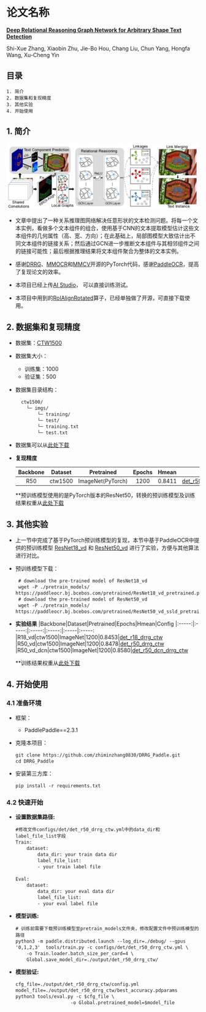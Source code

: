 # 论文名称
[**Deep Relational Reasoning Graph Network for Arbitrary Shape Text Detection**](https://arxiv.org/abs/2003.07493)

Shi-Xue Zhang, Xiaobin Zhu, Jie-Bo Hou, Chang Liu, Chun Yang, Hongfa Wang, Xu-Cheng Yin
## 目录

```
1. 简介
2. 数据集和复现精度
3. 其他实验
4. 开始使用
```


## 1. 简介



![](doc/arch.jpg)

* 文章中提出了一种关系推理图网络解决任意形状的文本检测问题。将每一个文本实例，看做多个文本组件的组合，使用基于CNN的文本提取模型估计这些文本组件的几何属性（高、宽、方向）；在此基础上，局部图模型大致估计出不同文本组件的链接关系；然后通过GCN进一步推断文本组件与其相邻组件之间的链接可能性；最后根据推理结果将文本组件聚合为整体的文本实例。

* 感谢[DRRG](https://github.com/GXYM/DRRG)、[MMOCR](https://github.com/open-mmlab/mmocr/blob/main/configs/textdet/drrg/README.md)和[MMCV](https://github.com/open-mmlab/mmcv)开源的PyTorch代码，感谢[PaddleOCR](https://github.com/PaddlePaddle/PaddleOCR)，提高了复现论文的效率。


* 本项目已经上传[AI Studio](https://aistudio.baidu.com/aistudio/clusterprojectdetail/4584040)， 可以直接训练测试。
* 本项目中用到的[RoIAlignRotated](https://github.com/zhiminzhang0830/RoIAlignRotated_Paddle)算子，已经单独做了开源，可直接下载使用。

## 2. 数据集和复现精度

* 数据集：[CTW1500](https://github.com/Yuliang-Liu/Curve-Text-Detector)

* 数据集大小：
    * 训练集：1000
    * 验证集：500

* 数据集目录结构：
  ```
    ctw1500/
      └─ imgs/         
          └─ training/             
          └─ test/    
          └─ training.txt
          └─ test.txt 
  ```
* 数据集可以从[此处下载](https://aistudio.baidu.com/aistudio/datasetdetail/120898)

* **复现精度**

  |Backbone|Dataset|Pretrained|Epochs|Hmean|Config
  |:-----:|:-----:|:-----:|:-----:|:-----|:-----:
  |R50|ctw1500|ImageNet(PyTorch)|1200|0.8411|[det_r50_drrg_ctw_torch](configs/det/det_r50_drrg_ctw_torch.yml)

  **预训练模型使用的是PyTorch版本的ResNet50，转换的预训练模型及训练结果权重从[此处下载](https://pan.baidu.com/s/1xPnrK0NLSyuWDEVuB8YK1Q?pwd=1ccl)

## 3. 其他实验
 - 上一节中完成了基于PyTorch预训练模型的复现，本节中基于PaddleOCR中提供的预训练模型   [ResNet18_vd](https://github.com/PaddlePaddle/PaddleOCR/blob/release/2.6/doc/doc_en/detection_en.md) 和 [ResNet50_vd](https://github.com/PaddlePaddle/PaddleOCR/blob/release/2.6/doc/doc_en/detection_en.md) 进行了实验，方便与其他算法进行对比。
 - 预训练模型下载：

        # download the pre-trained model of ResNet18_vd
        wget -P ./pretrain_models/ https://paddleocr.bj.bcebos.com/pretrained/ResNet18_vd_pretrained.pdparams
        # download the pre-trained model of ResNet50_vd
        wget -P ./pretrain_models/ https://paddleocr.bj.bcebos.com/pretrained/ResNet50_vd_ssld_pretrained.pdparams

- **实验结果**
  |Backbone|Dataset|Pretrained|Epochs|Hmean|Config
  |:-----:|:-----:|:-----:|:-----:|:-----|:-----:
  |R18_vd|ctw1500|ImageNet|1200|0.8453|[det_r18_drrg_ctw](configs/det/det_r18_drrg_ctw.yml)
  |R50_vd|ctw1500|ImageNet|1200|0.8478|[det_r50_drrg_ctw](configs/det/det_r50_drrg_ctw.yml)
  |R50_vd_dcn|ctw1500|ImageNet|1200|0.8580|[det_r50_dcn_drrg_ctw](configs/det/det_r50_dcn_drrg_ctw.yml)

  **训练结果权重从[此处下载](链接：https://pan.baidu.com/s/1Obb3yR3sOiQPquLDROdWAQ?pwd=238v)


## 4. 开始使用

### 4.1 准备环境

- 框架：
  - PaddlePaddle==2.3.1

- 克隆本项目：

      git clone https://github.com/zhiminzhang0830/DRRG_Paddle.git
      cd DRRG_Paddle

- 安装第三方库：

      pip install -r requirements.txt


### 4.2 快速开始

  * **设置数据集路径:**

        #修改文件configs/det/det_r50_drrg_ctw.yml中的data_dir和label_file_list字段
        Train:
            dataset:
                data_dir: your train data dir
                label_file_list: 
                - your train label file

        Eval:
            dataset:
                data_dir: your eval data dir
                label_file_list: 
                - your eval label file

  * **模型训练:**

        # 训练前需要下载预训练模型至pretrain_models文件夹，修改配置文件中预训练模型的路径
        python3 -m paddle.distributed.launch --log_dir=./debug/ --gpus '0,1,2,3'  tools/train.py -c configs/det/det_r50_drrg_ctw.yml \
            -o Train.loader.batch_size_per_card=4 \
            Global.save_model_dir=./output/det_r50_drrg_ctw/ 
    

  * **模型验证:**

        cfg_file=./output/det_r50_drrg_ctw/config.yml
        model_file=./output/det_r50_drrg_ctw/best_accuracy.pdparams
        python3 tools/eval.py -c $cfg_file \
                            -o Global.pretrained_model=$model_file

 





